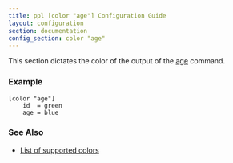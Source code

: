 ```yaml
---
title: ppl [color "age"] Configuration Guide
layout: configuration
section: documentation
config_section: color "age"
---
```


This section dictates the color of the output of the
[age](/documentation/commands/age) command.

### Example

    [color "age"]
        id  = green
        age = blue

### See Also

* [List of supported colors](/documentation/configuration/color#list_of_supported_colors)

